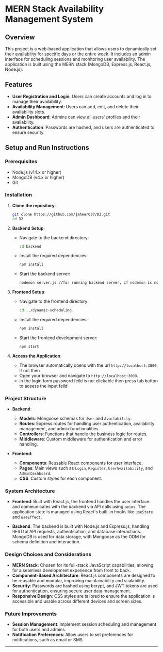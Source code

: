 
# MERN Stack Availability Management System

## Overview

This project is a web-based application that allows users to dynamically set their availability for specific days or the entire week. It includes an admin interface for scheduling sessions and monitoring user availability. The application is built using the MERN stack (MongoDB, Express.js, React.js, Node.js).

## Features

- **User Registration and Login**: Users can create accounts and log in to manage their availability.
- **Availability Management**: Users can add, edit, and delete their availability slots.
- **Admin Dashboard**: Admins can view all users' profiles and their availability.
- **Authentication**: Passwords are hashed, and users are authenticated to ensure security.

## Setup and Run Instructions

### Prerequisites

- Node.js (v14.x or higher)
- MongoDB (v4.x or higher)
- Git

### Installation

1. **Clone the repository**:
    ```bash
    git clone https://github.com/jaheer037/D2.git
    cd D2
    ```

2. **Backend Setup**:
    - Navigate to the backend directory:
      ```bash
      cd backend
      ```
    - Install the required dependencies:
      ```bash
      npm install
      ```
    - Start the backend server:
      ```bash
      nodemon server.js //for running backend server, if nodemon is not installed then use npm i nodemon command then run run server
      ```

3. **Frontend Setup**:
    - Navigate to the frontend directory:
      ```bash
      cd ../dynamic-scheduling
      ```
    - Install the required dependencies:
      ```bash
      npm install
      ```
    - Start the frontend development server:
      ```bash
      npm start
      ```

4. **Access the Application**:
   - The browser automatically opens with the url `http://localhost:3000`, if not then
   - Open your browser and navigate to `http://localhost:3000`.
   - in the login form password feild is not clickable then press tab button to aceess the input feild

### Project Structure

- **Backend**:
  - **Models**: Mongoose schemas for `User` and `Availability`.
  - **Routes**: Express routes for handling user authentication, availability management, and admin functionalities.
  - **Controllers**: Functions that handle the business logic for routes.
  - **Middleware**: Custom middleware for authentication and error handling.

- **Frontend**:
  - **Components**: Reusable React components for user interface.
  - **Pages**: Main views such as `Login`, `Register`, `UserAvailability`, and `AdminDashboard`.
  - **CSS**: Custom styles for each component.

### System Architecture

- **Frontend**: Built with React.js, the frontend handles the user interface and communicates with the backend via API calls using `axios`. The application state is managed using React's built-in hooks like `useState` and `useEffect`.

- **Backend**: The backend is built with Node.js and Express.js, handling RESTful API requests, authentication, and database interactions. MongoDB is used for data storage, with Mongoose as the ODM for schema definition and interaction.

### Design Choices and Considerations

- **MERN Stack**: Chosen for its full-stack JavaScript capabilities, allowing for a seamless development experience from front to back.
- **Component-Based Architecture**: React.js components are designed to be reusable and modular, improving maintainability and scalability.
- **Security**: Passwords are hashed using bcrypt, and JWT tokens are used for authentication, ensuring secure user data management.
- **Responsive Design**: CSS styles are tailored to ensure the application is accessible and usable across different devices and screen sizes.

### Future Improvements

- **Session Management**: Implement session scheduling and management for both users and admins.
- **Notification Preferences**: Allow users to set preferences for notifications, such as email or SMS.

---
